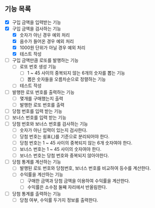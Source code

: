 ## 기능 목록
- [x] 구입 금액을 입력받는 기능
- [x] 구입 금액을 검사하는 기능
  - [x] 숫자가 아닌 경우 예외 처리
  - [x] 음수가 들어온 경우 예외 처리
  - [x] 1000원 단위가 아닐 경우 예외 처리
  - [x] 테스트 작성
- [ ] 구입 금액만큼 로또를 발행하는 기능
  - [ ] 로또 번호 생성 기능
    - [ ] 1 ~ 45 사이의 중복되지 않는 6개의 숫자를 뽑는 기능
    - [ ] 뽑은 숫자들을 오름차순으로 정렬하는 기능
  - [ ] 테스트 작성
- [ ] 발행한 로또 번호를 출력하는 기능
    - [ ] 몇개를 구매했는지 출력
    - [ ] 발행한 로또 번호를 출력
- [ ] 당첨 번호를 입력 받는 기능
- [ ] 보너스 번호를 입력 받는 기능
- [ ] 당첨 번호와 보너스 번호를 검사하는 기능
    - [ ] 숫자가 아닌 입력이 있는지 검사한다.
    - [ ] 당첨 번호는 쉼표(,)를 기준으로 분리되어야 한다.
    - [ ] 당첨 번호는 1 ~ 45 사이의 중복되지 않는 6개 숫자여야 한다.
    - [ ] 보너스 번호는 1 ~ 45 사이의 숫자여야 한다.
    - [ ] 보너스 번호는 당첨 번호와 중복되지 않아야한다.
- [ ] 당첨 통계를 계산하는 기능
  - [ ] 발행된 로또 번호와 당첨번호, 보너스 번호를 비교하여 등수를 계산한다.
  - [ ] 수익률을 계산하는 기능
      - [ ] 구매한 금액과 당첨 금액을 이용하여 수익률을 계산한다.
      - [ ] 수익률은 소수점 둘째 자리에서 반올림한다.
- [ ] 당첨 통계를 출력하는 기능
    - [ ] 당첨 여부, 수익률 두가지 정보를 출력한다.
